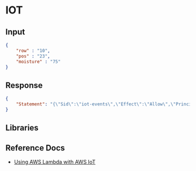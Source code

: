 # IOT

## Input

```json
{
    "row" : "10",
    "pos" : "23",
    "moisture" : "75"
}
```

## Response

```json
{
    "Statement": "{\"Sid\":\"iot-events\",\"Effect\":\"Allow\",\"Principal\":{\"Service\":\"iot.amazonaws.com\"},\"Action\":\"lambda:InvokeFunction\",\"Resource\":\"arn:aws:lambda:us-west-2:123456789012:function:my-function\"}"
}
```

## Libraries

## Reference Docs

- [Using AWS Lambda with AWS IoT](https://docs.aws.amazon.com/lambda/latest/dg/services-iot.html)

